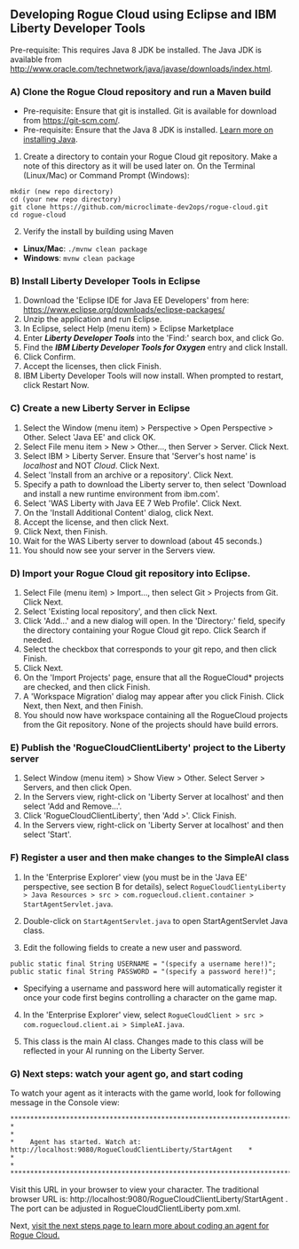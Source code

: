 ## Developing Rogue Cloud using Eclipse and IBM Liberty Developer Tools

Pre-requisite: This requires Java 8 JDK be installed. The Java JDK is available from http://www.oracle.com/technetwork/java/javase/downloads/index.html.



### A) Clone the Rogue Cloud repository and run a Maven build
* Pre-requisite: Ensure that git is installed. Git is available for download from https://git-scm.com/.
* Pre-requisite: Ensure that the Java 8 JDK is installed. [Learn more on installing Java](Installing-Java.md).
1) Create a directory to contain your Rogue Cloud git repository. Make a note of this directory as it will be used later on. On the Terminal (Linux/Mac) or Command Prompt (Windows):
```
mkdir (new repo directory)
cd (your new repo directory)
git clone https://github.com/microclimate-dev2ops/rogue-cloud.git
cd rogue-cloud
```
2) Verify the install by building using Maven
* **Linux/Mac**: ``./mvnw clean package ``
* **Windows**: ``mvnw clean package``

### B) Install Liberty Developer Tools in Eclipse

1) Download the 'Eclipse IDE for Java EE Developers' from here: https://www.eclipse.org/downloads/eclipse-packages/
2) Unzip the application and run Eclipse.
3) In Eclipse, select Help (menu item) > Eclipse Marketplace
4) Enter ***Liberty Developer Tools*** into the 'Find:' search box, and click Go.
5) Find the ***IBM Liberty Developer Tools for Oxygen*** entry and click Install.
6) Click Confirm.
7) Accept the licenses, then click Finish.
8) IBM Liberty Developer Tools will now install. When prompted to restart, click Restart Now.

### C) Create a new Liberty Server in Eclipse

1) Select the Window (menu item) > Perspective > Open Perspective > Other. Select 'Java EE' and click OK.
2) Select File menu item > New > Other..., then Server > Server. Click Next.
3) Select IBM > Liberty Server. Ensure that 'Server's host name' is *localhost* and NOT *Cloud*. Click Next.
4) Select 'Install from an archive or a repository'. Click Next.
5) Specify a path to download the Liberty server to, then select 'Download and install a new runtime environment from ibm.com'.
6) Select 'WAS Liberty with Java EE 7 Web Profile'. Click Next.
7) On the 'Install Additional Content' dialog, click Next.
8) Accept the license, and then click Next.
9) Click Next, then Finish.
10) Wait for the WAS Liberty server to download (about 45 seconds.)
11) You should now see your server in the Servers view.

### D) Import your Rogue Cloud git repository into Eclipse.
1) Select File (menu item) > Import..., then select Git > Projects from Git. Click Next.
2) Select 'Existing local repository', and then click Next.
3) Click 'Add...' and a new dialog will open. In the 'Directory:' field, specify the directory containing your Rogue Cloud git repo. Click Search if needed.
4) Select the checkbox that corresponds to your git repo, and then click Finish.
5) Click Next.
6) On the 'Import Projects' page, ensure that all the RogueCloud* projects are checked, and then click Finish.
7) A 'Workspace Migration' dialog may appear after you click Finish. Click Next, then Next, and then Finish.
8) You should now have workspace containing all the RogueCloud projects from the Git repository. None of the projects should have build errors.

### E) Publish the 'RogueCloudClientLiberty' project to the Liberty server

1) Select Window (menu item) > Show View > Other. Select Server > Servers, and then click Open.
2) In the Servers view, right-click on 'Liberty Server at localhost' and then select 'Add and Remove...'.
3) Click 'RogueCloudClientLiberty', then 'Add >'. Click Finish.
4) In the Servers view, right-click on 'Liberty Server at localhost' and then select 'Start'.


### F) Register a user and then make changes to the SimpleAI class

1) In the 'Enterprise Explorer' view (you must be in the 'Java EE' perspective, see section B for details), select ``RogueCloudClientyLiberty > Java Resources > src > com.roguecloud.client.container > StartAgentServlet.java``.
2) Double-click on ``StartAgentServlet.java`` to open StartAgentServlet Java class.

3) Edit the following fields to create a new user and password.
```
public static final String USERNAME = "(specify a username here!)";
public static final String PASSWORD = "(specify a password here!)";
```
* Specifying a username and password here will automatically register it once your code first begins controlling a character on the game map.

4) In the 'Enterprise Explorer' view, select ```RogueCloudClient > src > com.roguecloud.client.ai > SimpleAI.java```.

5) This class is the main AI class. Changes made to this class will be reflected in your AI running on the Liberty Server.

### G) Next steps: watch your agent go, and start coding

To watch your agent as it interacts with the game world, look for following message in the Console view:

```
***********************************************************************************************
*                                                                                             *
*    Agent has started. Watch at: http://localhost:9080/RogueCloudClientLiberty/StartAgent    *
*                                                                                             *
***********************************************************************************************
```
Visit this URL in your browser to view your character. The traditional browser URL is: http://localhost:9080/RogueCloudClientLiberty/StartAgent . The port can be adjusted in RogueCloudClientLiberty pom.xml.

Next, [visit the next steps page to learn more about coding an agent for Rogue Cloud.](Developing-CodingNextSteps.md)


